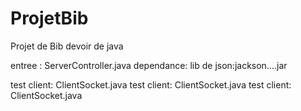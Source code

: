 # ProjetBib
Projet de Bib devoir de java

entree : ServerController.java
dependance: lib de json:jackson....jar

test client: ClientSocket.java
test client: ClientSocket.java
test client: ClientSocket.java
